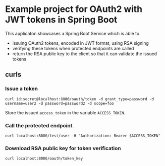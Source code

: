 # Example project for OAuth2 with JWT tokens in Spring Boot 

This applicaton showcases a Spring Boot Service which is able to:

* issuing OAuth2 tokens, encoded in JWT format, using RSA signing
* verifying these tokens when protected endpoints are called
* return the RSA public key to the client so that it can validate the issued tokens

## curls

### Issue a token

```
curl id:secret@localhost:8080/oauth/token -d grant_type=password -d username=user2 -d password=password2 -d scope=foo
```

Store the issued `access_token` in the variable `ACCESS_TOKEN`.

### Call the protected endpoint

```
curl localhost:8080/test/user -H "Authorization: Bearer $ACCESS_TOKEN"
```

### Download RSA public key for token verification

```
curl localhost:8080/oauth/token_key
```
